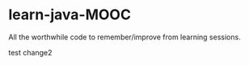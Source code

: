 # learn-java-MOOC
All the worthwhile code to remember/improve from learning sessions.

test change2
